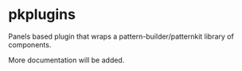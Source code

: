 # pkplugins

Panels based plugin that wraps a pattern-builder/patternkit library of components. 

More documentation will be added.
